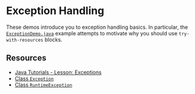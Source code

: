 # Exception Handling

These demos introduce you to exception handling basics. In particular, the [`ExceptionDemo.java`](src/ExceptionDemo.java) example attempts to motivate why you should use `try-with-resources` blocks.

## Resources

- [Java Tutorials - Lesson: Exceptions](http://docs.oracle.com/javase/tutorial/essential/exceptions/index.html)
- [Class `Exception`](http://docs.oracle.com/javase/8/docs/api/java/lang/Exception.html)
- [Class `RuntimeException`](http://docs.oracle.com/javase/8/docs/api/java/lang/RuntimeException.html)
